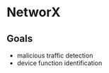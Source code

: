<!-- [![Build Status](https://travis-ci.org/cyber-fighters/SemantiX.svg?branch=master)](https://travis-ci.org/cyber-fighters/SemantiX) -->

# NetworX

## Goals
* malicious traffic detection
* device function identification

